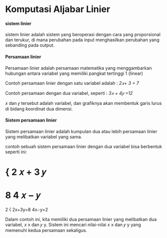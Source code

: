 # Komputasi Aljabar Linier

#### sistem linier
sistem linier adalah sistem yang beroperasi dengan cara yang proporsional dan terukur, di mana perubahan pada input menghasilkan perubahan yang sebanding pada output.

#### Persamaan linier
Persamaan linier adalah persamaan matematika yang menggambarkan hubungan antara variabel yang memiliki pangkat tertinggi 1 (linear)

Contoh persamaan linier dengan satu variabel adalah :
*2𝑥+ 3 = 7*

Contoh persamaan dengan dua variabel, seperti :
*3𝑥 + 4𝑦 =12*

𝑥 dan 𝑦 tersebut adalah variabel, dan grafiknya akan membentuk garis lurus di bidang koordinat dua dimensi.

#### Sistem persamaan linier
Sistem persamaan linier adalah kumpulan dua atau lebih persamaan linier yang melibatkan variabel yang sama.

 contoh sebuah sistem persamaan linier dengan dua variabel bisa berbentuk seperti ini:

{
2
𝑥
+
3
𝑦
=
8
4
𝑥
−
𝑦
=
2
{ 
2x+3y=8
4x−y=2
​
 
Dalam contoh ini, kita memiliki dua persamaan linier yang melibatkan dua variabel, 
𝑥
x dan 
𝑦
y. Sistem ini mencari nilai-nilai 
𝑥
x dan 
𝑦
y yang memenuhi kedua persamaan sekaligus.